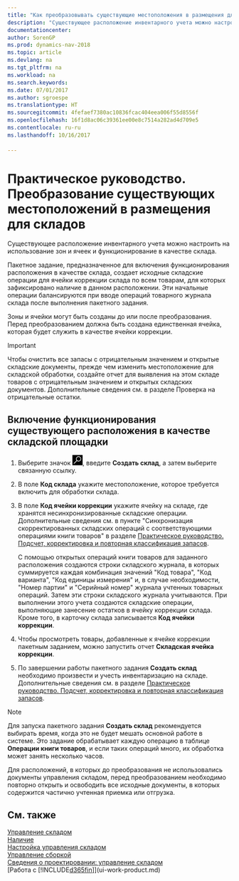 ```yaml
---
title: "Как преобразовывать существующие местоположения в размещения для складов"
description: "Существующее расположение инвентарного учета можно настроить на использование зон и ячеек и функционирование в качестве склада."
documentationcenter: 
author: SorenGP
ms.prod: dynamics-nav-2018
ms.topic: article
ms.devlang: na
ms.tgt_pltfrm: na
ms.workload: na
ms.search.keywords: 
ms.date: 07/01/2017
ms.author: sgroespe
ms.translationtype: HT
ms.sourcegitcommit: 4fefaef7380ac10836fcac404eea006f55d8556f
ms.openlocfilehash: 16f1d8ac06c39361ee00e8c7514a282ad4d709e5
ms.contentlocale: ru-ru
ms.lasthandoff: 10/16/2017

---
```

# <a name="how-to-convert-existing-locations-to-warehouse-locations"></a>Практическое руководство. Преобразование существующих местоположений в размещения для складов
Существующее расположение инвентарного учета можно настроить на использование зон и ячеек и функционирование в качестве склада.  

Пакетное задание, предназначенное для включения функционирования расположения в качестве склада, создает исходные складские операции для ячейки коррекции склада по всем товарам, для которых зафиксировано наличие в данном расположении. Эти начальные операции балансируются при вводе операций товарного журнала склада после выполнения пакетного задания.  

Зоны и ячейки могут быть созданы до или после преобразования. Перед преобразованием должна быть создана единственная ячейка, которая будет служить в качестве ячейки коррекции.  

> [!IMPORTANT]  
>  Чтобы очистить все запасы с отрицательным значением и открытые складские документы, прежде чем изменить местоположение для складской обработки, создайте отчет для выявления на этом складе товаров с отрицательным значением и открытых складских документов. Дополнительные сведения см. в разделе Проверка на отрицательные остатки.  

## <a name="to-enable-an-existing-location-to-operate-as-a-warehouse-location"></a>Включение функционирования существующего расположения в качестве складской площадки  
1.  Выберите значок ![Поиск страницы или отчета](media/ui-search/search_small.png "Значок поиска страницы или отчета"), введите **Создать склад**, а затем выберите связанную ссылку.  
2.  В поле **Код склада** укажите местоположение, которое требуется включить для обработки склада.  
3.  В поле **Код ячейки коррекции** укажите ячейку на складе, где хранятся несинхронизированные складские операции. Дополнительные сведения см. в пункте "Синхронизация скорректированных складских операций с соответствующими операциями книги товаров" в разделе [Практическое руководство. Подсчет, корректировка и повторная классификация запасов](inventory-how-count-adjust-reclassify.md).  

    С помощью открытых операций книги товаров для заданного расположения создаются строки складского журнала, в которых суммируется каждая комбинация значений "Код товара", "Код варианта", "Код единицы измерения" и, в случае необходимости, "Номер партии" и "Серийный номер" журнала учтенных товарных операций. Затем эти строки складского журнала учитываются. При выполнении этого учета создаются складские операции, выполняющие занесение остатков в ячейку коррекции склада. Кроме того, в карточку склада записывается **Код ячейки коррекции**.  

4.  Чтобы просмотреть товары, добавленные к ячейке коррекции пакетным заданием, можно запустить отчет **Складская ячейка коррекции**.  
5.  По завершении работы пакетного задания **Создать склад** необходимо произвести и учесть инвентаризацию на складе. Дополнительные сведения см. в разделе [Практическое руководство. Подсчет, корректировка и повторная классификация запасов](inventory-how-count-adjust-reclassify.md).  

> [!NOTE]  
>  Для запуска пакетного задания **Создать склад** рекомендуется выбирать время, когда это не будет мешать основной работе в системе. Это задание обрабатывает каждую операцию в таблице **Операции книги товаров**, и если таких операций много, их обработка может занять несколько часов.  

 Для расположений, в которых до преобразования не использовались документы управления складом, перед преобразованием необходимо повторно открыть и освободить все исходные документы, в которых содержится частично учтенная приемка или отгрузка.  

## <a name="see-also"></a>См. также  
[Управление складом](warehouse-manage-warehouse.md)  
[Наличие](inventory-manage-inventory.md)  
[Настройка управления складом](warehouse-setup-warehouse.md)     
[Управление сборкой](assembly-assemble-items.md)    
[Сведения о проектировании: управление складом](design-details-warehouse-management.md)  
[Работа с [!INCLUDE[d365fin](includes/d365fin_md.md)]](ui-work-product.md)

